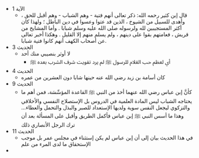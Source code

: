 - الآية 1
	- قال إبن كثير رحمه الله: ذكر تعالى أنهم فتية - وهم الشباب - وهم أقبل للحق ، وأهدى للسبيل من الشيوخ ، الذين قد عتوا وعسوا في دين الباطل ؛ ولهذا كان أكثر المستجيبين لله ولرسوله صلى الله عليه وسلم شبابا . وأما المشايخ من قريش ، فعامتهم بقوا على دينهم ، ولم يسلم منهم إلا القليل . وهكذا أخبر تعالى عن أصحاب الكهف أنهم كانوا فتية شبابا.
- الحديث 3
	- لا أوثر بنصيبي منك أحد
		- أي لعظم حب الغلام للرسول ﷺ لم يرد تفويت شرف الشرب بعده ﷺ
- الحديث 4
	- كان أسامة بن زيد رضي الله عنه حينها شابا دون العشرين من عمره
- الحديث 9
	- كأنَّ إبن عباس رضي الله عنهما أخذ من النبي ﷺ القاعدة المؤسِّسَة، فمن أهم ما يحتاجه الشباب ليس المادة العلمية في الدروس بل الإستصلاح النفسي والأخلاقي والتزكوي ليجعل النفس سوية ولديها الإستعداد للصبر والبذل والتحمل والعطاء… وهذا ما أسس النبي ﷺ إبن عباس فأكمل الطريق وأقبل على المسألة بعد أن ترك الرجل الأنصاري ذلك
- الحديث 11
	- في هذا الحديث بيان إلى أن إبن عباس لم يكن إستثناء في مجلس عمر بل موجب الإستحقاق ما لدى المرء من علم
- 